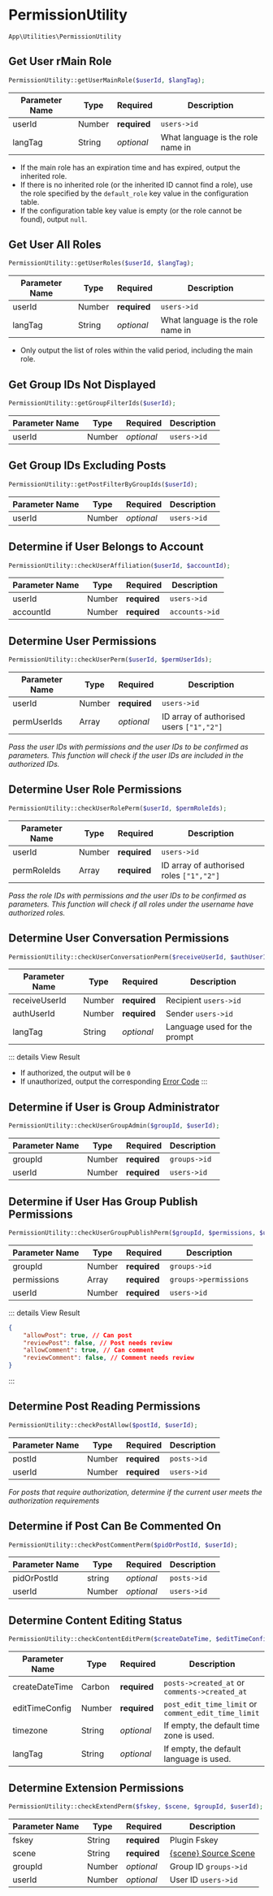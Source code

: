 # PermissionUtility

`App\Utilities\PermissionUtility`

## Get User rMain Role

```php
PermissionUtility::getUserMainRole($userId, $langTag);
```
| Parameter Name | Type | Required | Description |
| --- | --- | --- | --- |
| userId | Number | **required** | `users->id` |
| langTag | String | *optional* | What language is the role name in |

- If the main role has an expiration time and has expired, output the inherited role.
- If there is no inherited role (or the inherited ID cannot find a role), use the role specified by the `default_role` key value in the configuration table.
- If the configuration table key value is empty (or the role cannot be found), output `null`.

## Get User All Roles

```php
PermissionUtility::getUserRoles($userId, $langTag);
```
| Parameter Name | Type | Required | Description |
| --- | --- | --- | --- |
| userId | Number | **required** | `users->id` |
| langTag | String | *optional* | What language is the role name in |

- Only output the list of roles within the valid period, including the main role.

## Get Group IDs Not Displayed

```php
PermissionUtility::getGroupFilterIds($userId);
```
| Parameter Name | Type | Required | Description |
| --- | --- | --- | --- |
| userId | Number | *optional* | `users->id` |

## Get Group IDs Excluding Posts

```php
PermissionUtility::getPostFilterByGroupIds($userId);
```
| Parameter Name | Type | Required | Description |
| --- | --- | --- | --- |
| userId | Number | *optional* | `users->id` |

## Determine if User Belongs to Account

```php
PermissionUtility::checkUserAffiliation($userId, $accountId);
```
| Parameter Name | Type | Required | Description |
| --- | --- | --- | --- |
| userId | Number | **required** | `users->id` |
| accountId | Number | **required** | `accounts->id` |

## Determine User Permissions

```php
PermissionUtility::checkUserPerm($userId, $permUserIds);
```
| Parameter Name | Type | Required | Description |
| --- | --- | --- | --- |
| userId | Number | **required** | `users->id` |
| permUserIds | Array | *optional* | ID array of authorised users `["1","2"]` |

*Pass the user IDs with permissions and the user IDs to be confirmed as parameters. This function will check if the user IDs are included in the authorized IDs.*

## Determine User Role Permissions

```php
PermissionUtility::checkUserRolePerm($userId, $permRoleIds);
```
| Parameter Name | Type | Required | Description |
| --- | --- | --- | --- |
| userId | Number | **required** | `users->id` |
| permRoleIds | Array | **required** | ID array of authorised roles `["1","2"]` |

*Pass the role IDs with permissions and the user IDs to be confirmed as parameters. This function will check if all roles under the username have authorized roles.*

## Determine User Conversation Permissions

```php
PermissionUtility::checkUserConversationPerm($receiveUserId, $authUserId, $langTag);
```
| Parameter Name | Type | Required | Description |
| --- | --- | --- | --- |
| receiveUserId | Number | **required** | Recipient `users->id` |
| authUserId | Number | **required** | Sender `users->id` |
| langTag | String | *optional* | Language used for the prompt |

::: details View Result
- If authorized, the output will be `0`
- If unauthorized, output the corresponding [Error Code](../../api/error-code.md)
:::

## Determine if User is Group Administrator

```php
PermissionUtility::checkUserGroupAdmin($groupId, $userId);
```
| Parameter Name | Type | Required | Description |
| --- | --- | --- | --- |
| groupId | Number | **required** | `groups->id` |
| userId | Number | **required** | `users->id` |

## Determine if User Has Group Publish Permissions

```php
PermissionUtility::checkUserGroupPublishPerm($groupId, $permissions, $userId);
```
| Parameter Name | Type | Required | Description |
| --- | --- | --- | --- |
| groupId | Number | **required** | `groups->id` |
| permissions | Array | **required** | `groups->permissions` |
| userId | Number | **required** | `users->id` |

::: details View Result
```json
{
    "allowPost": true, // Can post
    "reviewPost": false, // Post needs review
    "allowComment": true, // Can comment
    "reviewComment": false, // Comment needs review
}
```
:::

## Determine Post Reading Permissions

```php
PermissionUtility::checkPostAllow($postId, $userId);
```
| Parameter Name | Type | Required | Description |
| --- | --- | --- | --- |
| postId | Number | **required** | `posts->id` |
| userId | Number | **required** | `users->id` |

*For posts that require authorization, determine if the current user meets the authorization requirements*

## Determine if Post Can Be Commented On

```php
PermissionUtility::checkPostCommentPerm($pidOrPostId, $userId);
```
| Parameter Name | Type | Required | Description |
| --- | --- | --- | --- |
| pidOrPostId | string | *optional* | `posts->id` |
| userId | Number | *optional* | `users->id` |

## Determine Content Editing Status

```php
PermissionUtility::checkContentEditPerm($createDateTime, $editTimeConfig, $timezone, $langTag);
```
| Parameter Name | Type | Required | Description |
| --- | --- | --- | --- |
| createDateTime | Carbon | **required** | `posts->created_at` or `comments->created_at` |
| editTimeConfig | Number | **required** | `post_edit_time_limit` or `comment_edit_time_limit` |
| timezone | String | *optional* | If empty, the default time zone is used. |
| langTag | String | *optional* | If empty, the default language is used. |

## Determine Extension Permissions

```php
PermissionUtility::checkExtendPerm($fskey, $scene, $groupId, $userId);
```
| Parameter Name | Type | Required | Description |
| --- | --- | --- | --- |
| fskey | String | **required** | Plugin Fskey |
| scene | String | **required** | [{scene} Source Scene](../../extensions/callback/variables.md#scene-entrance-scene) |
| groupId | Number | *optional* | Group ID `groups->id` |
| userId | Number | *optional* | User ID `users->id` |
